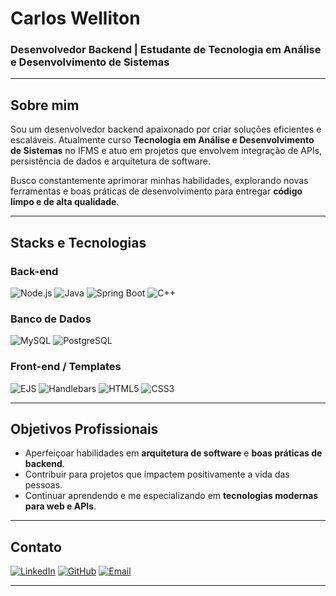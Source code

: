 # **Carlos Welliton**

### Desenvolvedor Backend | Estudante de Tecnologia em Análise e Desenvolvimento de Sistemas

---

## **Sobre mim**  
Sou um desenvolvedor backend apaixonado por criar soluções eficientes e escaláveis. Atualmente curso **Tecnologia em Análise e Desenvolvimento de Sistemas** no IFMS e atuo em projetos que envolvem integração de APIs, persistência de dados e arquitetura de software.  

Busco constantemente aprimorar minhas habilidades, explorando novas ferramentas e boas práticas de desenvolvimento para entregar **código limpo e de alta qualidade**.  

---

## **Stacks e Tecnologias**

### **Back-end**  
![Node.js](https://img.shields.io/badge/Node.js-339933?style=for-the-badge&logo=node.js&logoColor=white)  ![Java](https://img.shields.io/badge/Java-007396?style=for-the-badge&logo=java&logoColor=white)  ![Spring Boot](https://img.shields.io/badge/Spring%20Boot-6DB33F?style=for-the-badge&logo=springboot&logoColor=white)  ![C++](https://img.shields.io/badge/C++-00599C?style=for-the-badge&logo=cplusplus&logoColor=white)  

### **Banco de Dados**  
![MySQL](https://img.shields.io/badge/MySQL-4479A1?style=for-the-badge&logo=mysql&logoColor=white)  ![PostgreSQL](https://img.shields.io/badge/PostgreSQL-336791?style=for-the-badge&logo=postgresql&logoColor=white)  

### **Front-end / Templates**  
![EJS](https://img.shields.io/badge/EJS-8BC34A?style=for-the-badge&logo=ejs&logoColor=white)  ![Handlebars](https://img.shields.io/badge/Handlebars.js-f0772b?style=for-the-badge&logo=handlebars.js&logoColor=white)  ![HTML5](https://img.shields.io/badge/HTML5-E34F26?style=for-the-badge&logo=html5&logoColor=white)  ![CSS3](https://img.shields.io/badge/CSS3-1572B6?style=for-the-badge&logo=css3&logoColor=white)  

---

## **Objetivos Profissionais**  
- Aperfeiçoar habilidades em **arquitetura de software** e **boas práticas de backend**.  
- Contribuir para projetos que impactem positivamente a vida das pessoas.  
- Continuar aprendendo e me especializando em **tecnologias modernas para web e APIs**.  

---

## **Contato**  

[![LinkedIn](https://img.shields.io/badge/LinkedIn-0077B5?style=for-the-badge&logo=linkedin&logoColor=white)](https://www.linkedin.com/in/carlos-welliton-dev/)  [![GitHub](https://img.shields.io/badge/GitHub-181717?style=for-the-badge&logo=github&logoColor=white)](https://github.com/Carloswelliton)  [![Email](https://img.shields.io/badge/Email-D14836?style=for-the-badge&logo=gmail&logoColor=white)](mailto:carloswelliton7@gmail.com)  

---
